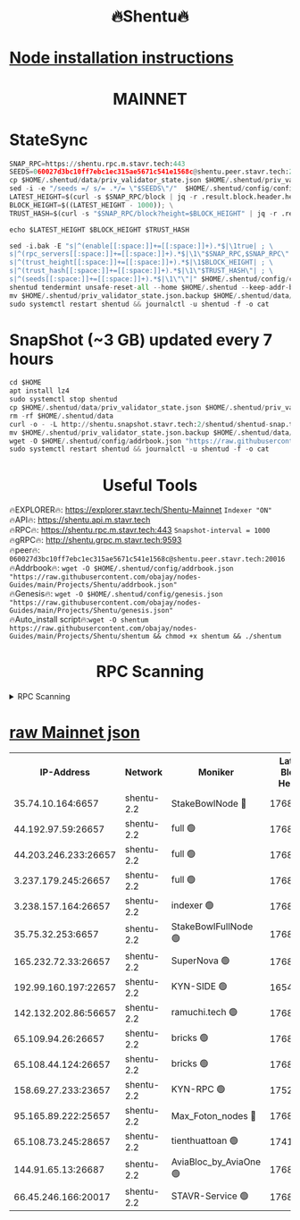 <h1 align="center"> 🔥Shentu🔥</h1>

[Node installation instructions](https://github.com/obajay/nodes-Guides/tree/main/Projects/Shentu)
=
<h1 align="center"> MAINNET</h1>

# StateSync
```python
SNAP_RPC=https://shentu.rpc.m.stavr.tech:443
SEEDS=060027d3bc10ff7ebc1ec315ae5671c541e1568c@shentu.peer.stavr.tech:20016
cp $HOME/.shentud/data/priv_validator_state.json $HOME/.shentud/priv_validator_state.json.backup
sed -i -e "/seeds =/ s/= .*/= \"$SEEDS\"/"  $HOME/.shentud/config/config.toml
LATEST_HEIGHT=$(curl -s $SNAP_RPC/block | jq -r .result.block.header.height); \
BLOCK_HEIGHT=$((LATEST_HEIGHT - 1000)); \
TRUST_HASH=$(curl -s "$SNAP_RPC/block?height=$BLOCK_HEIGHT" | jq -r .result.block_id.hash)

echo $LATEST_HEIGHT $BLOCK_HEIGHT $TRUST_HASH

sed -i.bak -E "s|^(enable[[:space:]]+=[[:space:]]+).*$|\1true| ; \
s|^(rpc_servers[[:space:]]+=[[:space:]]+).*$|\1\"$SNAP_RPC,$SNAP_RPC\"| ; \
s|^(trust_height[[:space:]]+=[[:space:]]+).*$|\1$BLOCK_HEIGHT| ; \
s|^(trust_hash[[:space:]]+=[[:space:]]+).*$|\1\"$TRUST_HASH\"| ; \
s|^(seeds[[:space:]]+=[[:space:]]+).*$|\1\"\"|" $HOME/.shentud/config/config.toml
shentud tendermint unsafe-reset-all --home $HOME/.shentud --keep-addr-book
mv $HOME/.shentud/priv_validator_state.json.backup $HOME/.shentud/data/priv_validator_state.json
sudo systemctl restart shentud && journalctl -u shentud -f -o cat
```
# SnapShot (~3 GB) updated every 7 hours
```python
cd $HOME
apt install lz4
sudo systemctl stop shentud
cp $HOME/.shentud/data/priv_validator_state.json $HOME/.shentud/priv_validator_state.json.backup
rm -rf $HOME/.shentud/data
curl -o - -L http://shentu.snapshot.stavr.tech:2/shentud/shentud-snap.tar.lz4 | lz4 -c -d - | tar -x -C $HOME/.shentud --strip-components 2
mv $HOME/.shentud/priv_validator_state.json.backup $HOME/.shentud/data/priv_validator_state.json
wget -O $HOME/.shentud/config/addrbook.json "https://raw.githubusercontent.com/obajay/nodes-Guides/main/Projects/Shentu/addrbook.json"
sudo systemctl restart shentud && journalctl -u shentud -f -o cat
```

 <h1 align="center"> Useful Tools</h1>

🔥EXPLORER🔥:     https://explorer.stavr.tech/Shentu-Mainnet        `Indexer "ON"` \
🔥API🔥:          https://shentu.api.m.stavr.tech \
🔥RPC🔥:          https://shentu.rpc.m.stavr.tech:443              `Snapshot-interval = 1000` \
🔥gRPC🔥:         http://shentu.grpc.m.stavr.tech:9593 \
🔥peer🔥:         `060027d3bc10ff7ebc1ec315ae5671c541e1568c@shentu.peer.stavr.tech:20016` \
🔥Addrbook🔥:  `wget -O $HOME/.shentud/config/addrbook.json "https://raw.githubusercontent.com/obajay/nodes-Guides/main/Projects/Shentu/addrbook.json"` \
🔥Genesis🔥:  `wget -O $HOME/.shentud/config/genesis.json "https://raw.githubusercontent.com/obajay/nodes-Guides/main/Projects/Shentu/genesis.json"` \
🔥Auto_install script🔥:`wget -O shentum https://raw.githubusercontent.com/obajay/nodes-Guides/main/Projects/Shentu/shentum && chmod +x shentum && ./shentum`

<h1 align="center"> RPC Scanning</h1>

<details>
<summary>RPC Scanning</summary>

<h2 align="center"> We scan nodes in real time every 4 hours. And we provide the final result of RPC endpoints.
We cannot influence the operation of these nodes in any way. </h2>


```python
If Voting Power is higher than 0 --> then the Node is a validator of the network and may be subject to attack and be a potential threat to the chain.
```
```python
We marked such validators with a red symbol
```

</details>

[raw Mainnet json](https://rpc-check.shentum.stavr.tech/shentum/rpc-shentum-result.json)
=


<table><tr><th>IP-Address</th><th>Network</th><th>Moniker</th><th>Latest Block Height</th><th>Earliest Block Height</th><th>Catching Up</th><th>Tx Index</th><th>Voting Power</th><th>Scan Time</th></tr><tr><td>35.74.10.164:6657</td><td>shentu-2.2</td><td>StakeBowlNode 🔴</td><td>17680489</td><td>8308501</td><td>False</td><td>on</td><td>50178</td><td>2024-03-17T19:31:00.169248645UTC</td></tr><tr><td>44.192.97.59:26657</td><td>shentu-2.2</td><td>full 🟢</td><td>17680489</td><td>9786901</td><td>False</td><td>on</td><td>0</td><td>2024-03-17T19:30:56.815008318UTC</td></tr><tr><td>44.203.246.233:26657</td><td>shentu-2.2</td><td>full 🟢</td><td>17680491</td><td>9786901</td><td>False</td><td>on</td><td>0</td><td>2024-03-17T19:31:08.884011993UTC</td></tr><tr><td>3.237.179.245:26657</td><td>shentu-2.2</td><td>full 🟢</td><td>17680492</td><td>9786901</td><td>False</td><td>on</td><td>0</td><td>2024-03-17T19:31:17.626135101UTC</td></tr><tr><td>3.238.157.164:26657</td><td>shentu-2.2</td><td>indexer 🟢</td><td>17680494</td><td>9786901</td><td>False</td><td>on</td><td>0</td><td>2024-03-17T19:31:27.226225983UTC</td></tr><tr><td>35.75.32.253:6657</td><td>shentu-2.2</td><td>StakeBowlFullNode 🟢</td><td>17680498</td><td>10470762</td><td>False</td><td>on</td><td>0</td><td>2024-03-17T19:31:51.153104588UTC</td></tr><tr><td>165.232.72.33:26657</td><td>shentu-2.2</td><td>SuperNova 🟢</td><td>17680498</td><td>15936001</td><td>False</td><td>off</td><td>0</td><td>2024-03-17T19:31:49.878479907UTC</td></tr><tr><td>192.99.160.197:22657</td><td>shentu-2.2</td><td>KYN-SIDE 🟢</td><td>16543379</td><td>16083091</td><td>False</td><td>on</td><td>0</td><td>2024-03-17T19:32:45.130782553UTC</td></tr><tr><td>142.132.202.86:56657</td><td>shentu-2.2</td><td>ramuchi.tech 🟢</td><td>17680505</td><td>16196001</td><td>False</td><td>on</td><td>0</td><td>2024-03-17T19:32:33.927847173UTC</td></tr><tr><td>65.109.94.26:26657</td><td>shentu-2.2</td><td>bricks 🟢</td><td>17680506</td><td>16401001</td><td>False</td><td>on</td><td>0</td><td>2024-03-17T19:32:40.880499510UTC</td></tr><tr><td>65.108.44.124:26657</td><td>shentu-2.2</td><td>bricks 🟢</td><td>17680507</td><td>16401001</td><td>False</td><td>on</td><td>0</td><td>2024-03-17T19:32:45.436338318UTC</td></tr><tr><td>158.69.27.233:23657</td><td>shentu-2.2</td><td>KYN-RPC 🟢</td><td>17528125</td><td>16778677</td><td>False</td><td>on</td><td>0</td><td>2024-03-17T19:32:31.616217757UTC</td></tr><tr><td>95.165.89.222:25657</td><td>shentu-2.2</td><td>Max_Foton_nodes 🔴</td><td>17680500</td><td>17144052</td><td>False</td><td>on</td><td>2408</td><td>2024-03-17T19:32:04.206839495UTC</td></tr><tr><td>65.108.73.245:28657</td><td>shentu-2.2</td><td>tienthuattoan 🟢</td><td>17415110</td><td>17399930</td><td>False</td><td>on</td><td>0</td><td>2024-03-17T19:32:04.543210675UTC</td></tr><tr><td>144.91.65.13:26687</td><td>shentu-2.2</td><td>AviaBloc_by_AviaOne 🟢</td><td>17680499</td><td>17666650</td><td>False</td><td>off</td><td>0</td><td>2024-03-17T19:32:03.788100008UTC</td></tr><tr><td>66.45.246.166:20017</td><td>shentu-2.2</td><td>STAVR-Service 🟢</td><td>17680500</td><td>17676001</td><td>False</td><td>on</td><td>0</td><td>2024-03-17T19:32:40.575656900UTC</td></tr></table>
